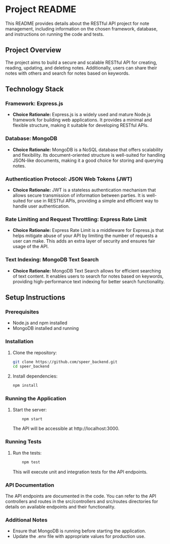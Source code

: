 # Project README

This README provides details about the RESTful API project for note management, including information on the chosen framework, database, and instructions on running the code and tests.

## Project Overview

The project aims to build a secure and scalable RESTful API for creating, reading, updating, and deleting notes. Additionally, users can share their notes with others and search for notes based on keywords.

## Technology Stack

### Framework: Express.js

- **Choice Rationale:** Express.js is a widely used and mature Node.js framework for building web applications. It provides a minimal and flexible structure, making it suitable for developing RESTful APIs.

### Database: MongoDB

- **Choice Rationale:** MongoDB is a NoSQL database that offers scalability and flexibility. Its document-oriented structure is well-suited for handling JSON-like documents, making it a good choice for storing and querying notes.

### Authentication Protocol: JSON Web Tokens (JWT)

- **Choice Rationale:** JWT is a stateless authentication mechanism that allows secure transmission of information between parties. It is well-suited for use in RESTful APIs, providing a simple and efficient way to handle user authentication.

### Rate Limiting and Request Throttling: Express Rate Limit

- **Choice Rationale:** Express Rate Limit is a middleware for Express.js that helps mitigate abuse of your API by limiting the number of requests a user can make. This adds an extra layer of security and ensures fair usage of the API.

### Text Indexing: MongoDB Text Search

- **Choice Rationale:** MongoDB Text Search allows for efficient searching of text content. It enables users to search for notes based on keywords, providing high-performance text indexing for better search functionality.

## Setup Instructions

### Prerequisites

- Node.js and npm installed
- MongoDB installed and running

### Installation

1. Clone the repository:

   ```bash
   git clone https://github.com/speer_backend.git
   cd speer_backend
   ```

2. Install dependencies:
   ```bash
   npm install
   ```

### Running the Application
1. Start the server:
    ```bash
        npm start
    ```
    The API will be accessible at http://localhost:3000.

### Running Tests
1. Run the tests:
   ```bash
       npm test
   ```
   This will execute unit and integration tests for the API endpoints.
### API Documentation
The API endpoints are documented in the code. You can refer to the API controllers and routes in the src/controllers and src/routes directories for details on available endpoints and their functionality.

### Additional Notes
- Ensure that MongoDB is running before starting the application.
- Update the .env file with appropriate values for production use.
